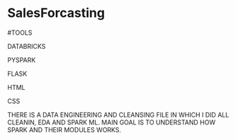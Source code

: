 # SalesForcasting

#TOOLS

DATABRICKS

PYSPARK

FLASK 

HTML

CSS

THERE IS A DATA ENGINEERING AND CLEANSING FILE IN WHICH I DID ALL CLEANIN, EDA AND SPARK ML. 
MAIN GOAL IS TO UNDERSTAND HOW SPARK AND THEIR MODULES WORKS.
